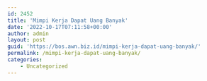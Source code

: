 ```yaml
---
id: 2452
title: 'Mimpi Kerja Dapat Uang Banyak'
date: '2022-10-17T07:11:58+00:00'
author: admin
layout: post
guid: 'https://bos.awn.biz.id/mimpi-kerja-dapat-uang-banyak/'
permalink: /mimpi-kerja-dapat-uang-banyak/
categories:
    - Uncategorized
---
```


